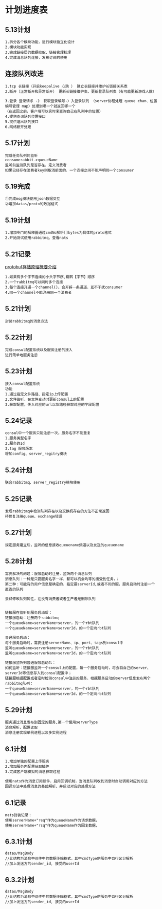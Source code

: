 # 计划进度表

## 5.13计划
```
1.拆分各个模块功能，进行模块独立化设计
2.模块功能实现
3.完成链接层的数据拉取、链接管理梳理
4.完成消息队列连接，发布订阅的使用
```
## 连接队列改进
```
1.tcp 长链接（开启keepalive 心跳 ） 建立长链接并维护长链接关系表
2.断开（正常断开和异常断开） 更新长链接维护表、更新登录队列表（有可能更新游戏人数）

3.登录 登录请求 -》 获取登录编号-〉入登录队列 （server协程处理 queue chan、位置编号管理 map）处理到哪一个就返回哪一个
（在返回之前，客户端可以实时来查询自己在队列中的位置）
4.提供查询队列位置接口
5.提供退出队列接口
6.网络断开处理
```

## 5.17计划
```
完成任务队列的监听
consumerabbit->queueName
监听前监测队列是否存在，定义消费者
如果已经存在消费者key则取消前面的，一个连接之间不能声明同一个consumer
```

## 5.19完成
```
①完成msg模块使用json数据交互
②增加datas/proto的数据格式
```

## 5.19计划
```
1.增加专门的解释器通过cmdNo解析[]bytes为具体的proto格式
2.开始测试使用rabbitmq、查看nats
```

## 5.21记录
[protobuf存储原理概要介绍](https://blog.csdn.net/weixin_34029949/article/details/91461766) 
```
1.如果有多个字节连续的小头字节序,翻转【字节】顺序
2.一个rabbitmq可以同时多个连接
3.每个连接开通一个channel()，会开辟一条通道，互不干扰consumer
4.同一个channel不能注册同一个消费者
```

## 5.21计划
```
封装rabbitmq的消息方法
```
## 5.22计划
```
完成consul配置系统以及服务注册的接入
进行简单地服务注册
```
## 5.23计划
```
接入consul配置系统
功能
1.通过指定文件路径、指定ip上传配置
2.文件监听，在文件变动时更新consul上的配置
3.获取配置，传入对应的url以及路径获取对应的字段配置
```
## 5.24记录
```
consul中一个服务只能注册一次，服务名字不能重复
1.服务类型名字
2.服务的Id
3.tag 服务版本
增加config、server_regitry模块
```

## 5.24计划
```
联合rabbitmq、server_registry模块使用
```

## 5.25记录
```
发现rabbitmq中检测队列存在以及交换机存在的方法不正常返回
待修复注册queue、exchange错误
```

## 5.27计划
```
规定服务建立后，监听的信息接收queuename频道以及发送的queuename
```

## 5.28计划
```
需要解决的问题：服务启动时注册，监听两个消息队列
消息队列：一种是只要服务名字一样，都可以机会均等的接受到任务，；
第二种：可能有的用户信息是确定的，指定要serverId,或者不同的服，服务启动时注册一个直连的队列

尝试修改队列属性，在没有消费者或者生产者是删除队列


链接服在监听到服务启动后：
链接服启动：注册两个rabbitmq
一个queueName=serverName+server，的一个rbt队列
一个queueName=serverName+serverId，的一个定向rbt队列

普通服务启动：
每个服务启动时，需要注册serverName、ip、port、tags到consul中
监听queueName=serverName+server，的一个rbt队列
监听queueName=serverName+serverId，的一个定向rbt队列

链接服监听到普通服务启动后：
如何监听：链接服监听一个consul上的配置，每一个服务启动时，将会将自己的server、serverId等信息存入到consul配置中；
链接服根据配置或者定时检测consul中注册的服务，根据服务启动的server信息发布两个rabbitmq队列：
一个queueName=serverName+server，的一个rbt队列
一个queueName=serverName+serverId，的一个定向rbt队列

```

## 5.29计划
```
服务通过消息发布到固定的服务,第一个使用serverType
消息解析，配置读取
消息注册实现单例进程以及多实例进程
```

## 6.1计划
```
1.增加单独的配置上传服务
2.增加服务内配置获取插件
3.完成客户端模拟的消息获取过程

使用nats作为消息订阅插件，启用回调机制，当消息队列收到消息时自动调用对应的方法
回调方法中处理消息的基础解析，并启动对应的处理方法
```

## 6.1记录
```
nats封装记录：
使用serverName+"req"作为queueName作为请求数据，
使用serverName+"rsq"作为queueName作为回复数据，
```

## 6.3.1计划
```
datas/MsgBody
//此结构为消息中间件中的数据传输格式，其中cmdType供服务中自行区分解析
//加上发送方的sender_id, 接受的userId
```

## 6.3.2计划
```
datas/MsgBody
//此结构为消息中间件中的数据传输格式，其中cmdType供服务中自行区分解析
//加上发送方的sender_id, 接受的userId
```